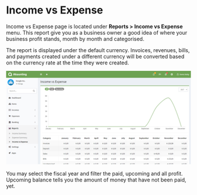 Income vs Expense
=================

Income vs Expense page is located under **Reports > Income vs Expense** menu. This report give you as a business owner a good idea of where your business profit stands, month by month and categorised.

The report is displayed under the default currency. Invoices, revenues, bills, and payments created under a different currency will be converted based on the currency rate at the time they were created.

![income expense summary](_images/income-vs-expense.png)

You may select the fiscal year and filter the paid, upcoming and all profit. Upcoming balance tells you the amount of money that have not been paid, yet.
